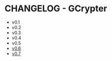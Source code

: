 # CHANGELOG - GCrypter

- v0.1
- v0.2
- v0.3
- v0.4
- v0.5
- [v0.6](https://github.com/ArtesGC/GCrypter/releases/tag/v0.6)
- [v0.7](https://github.com/ArtesGC/GCrypter/releases/tag/v0.7)
